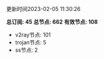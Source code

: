 更新时间2023-02-05 11:30:26

**总订阅: 45**
**总节点: 662**
**有效节点: 108**
- v2ray节点: 101
- trojan节点: 5
- ss节点: 2
